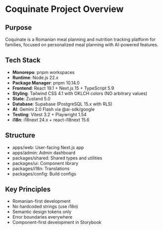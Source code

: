 # Coquinate Project Overview

## Purpose
Coquinate is a Romanian meal planning and nutrition tracking platform for families, focused on personalized meal planning with AI-powered features.

## Tech Stack
- **Monorepo**: pnpm workspaces
- **Runtime**: Node.js 22.x
- **Package Manager**: pnpm 10.14.0
- **Frontend**: React 19.1 + Next.js 15 + TypeScript 5.9
- **Styling**: Tailwind CSS 4.1 with OKLCH colors (NO arbitrary values)
- **State**: Zustand 5.0
- **Database**: Supabase (PostgreSQL 15.x with RLS)
- **AI**: Gemini 2.0 Flash via @ai-sdk/google
- **Testing**: Vitest 3.2 + Playwright 1.54
- **i18n**: i18next 24.x + react-i18next 15.6

## Structure
- apps/web: User-facing Next.js app
- apps/admin: Admin dashboard
- packages/shared: Shared types and utilities
- packages/ui: Component library
- packages/i18n: Translations
- packages/config: Build configs

## Key Principles
- Romanian-first development
- No hardcoded strings (use i18n)
- Semantic design tokens only
- Error boundaries everywhere
- Component-first development in Storybook
